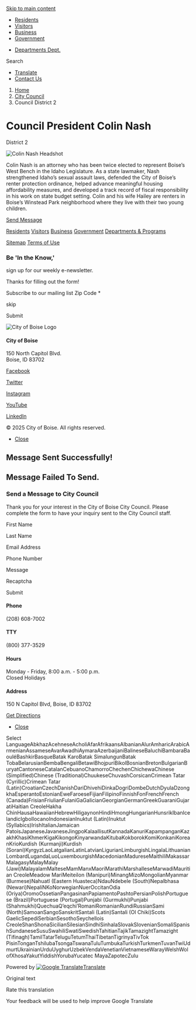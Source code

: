 [Skip to main content](https://www.cityofboise.org/departments/city-council/council-district-2/)

- [Residents](https://www.cityofboise.org/residents)
- [Visitors](https://www.cityofboise.org/visitors)
- [Business](https://www.cityofboise.org/business)
- [Government](https://www.cityofboise.org/government)

<!--THE END-->

- [Departments Dept.](https://www.cityofboise.org/departments-programs)

Search

- [Translate](https://www.cityofboise.org/departments/city-council/council-district-2/)
- [Contact Us](https://www.cityofboise.org/departments/city-council/council-district-2/)

<!--THE END-->

1. [Home](https://www.cityofboise.org)
2. [City Council](https://www.cityofboise.org/departments/city-council)
3. Council District 2

# Council President Colin Nash

District 2

![Colin Nash Headshot](https://www.cityofboise.org/media/17537/colin-nash-headshot.jpg?width=1200&mode=max&upscale=false)

Colin Nash is an attorney who has been twice elected to represent Boise’s West Bench in the Idaho Legislature. As a state lawmaker, Nash strengthened Idaho’s sexual assault laws, defended the City of Boise’s renter protection ordinance, helped advance meaningful housing affordability measures, and developed a track record of fiscal responsibility in his work on state budget setting. Colin and his wife Hailey are renters in Boise’s Winstead Park neighborhood where they live with their two young children.

[Send Message](https://www.cityofboise.org/CityWideContactForm?contactId=38280)

[Residents](https://www.cityofboise.org/residents) [Visitors](https://www.cityofboise.org/visitors) [Business](https://www.cityofboise.org/business) [Government](https://www.cityofboise.org/government) [Departments &amp; Programs](https://www.cityofboise.org/departments-programs)

[Sitemap](https://www.cityofboise.org/SiteDirectory) [Terms of Use](https://www.cityofboise.org/terms-of-use)

### Be 'In the Know,'

sign up for our weekly e-newsletter.

Thanks for filling out the form!

Subscribe to our mailing list Zip Code *

skip

Submit

![City of Boise Logo](https://www.cityofboise.org/assets/img/_layout/logo__city-of-boise-seal.png)

#### City of Boise

150 North Capitol Blvd.  
Boise, ID 83702

[Facebook](https://www.facebook.com/BoiseCity)

[Twitter](https://twitter.com/CityOfBoise)

[Instagram](https://www.instagram.com/city_of_boise)

[YouTube](https://youtube.com/cityofboise)

[LinkedIn](https://www.linkedin.com/company/city-of-boise)

© 2025 City of Boise. All rights reserved.

- [Close](https://www.cityofboise.org/departments/city-council/council-district-2/)

## Message Sent Successfully!

## Message Failed To Send.

### Send a Message to City Council

Thank you for your interest in the City of Boise City Council. Please complete the form to have your inquiry sent to the City Council staff.

First Name

Last Name

Email Address

Phone Number

Message

Recaptcha

Submit

#### Phone

(208) 608-7002

#### TTY

(800) 377-3529

#### Hours

Monday - Friday, 8:00 a.m. - 5:00 p.m.  
Closed Holidays

#### Address

150 N Capitol Blvd, Boise, ID 83702

[Get Directions](https://www.google.com/maps?daddr=150%20N%20Capitol%20Blvd%2C%20Boise%2C%20ID%2083702)

- [Close](https://www.cityofboise.org/departments/city-council/council-district-2/)

Select LanguageAbkhazAcehneseAcholiAfarAfrikaansAlbanianAlurAmharicArabicArmenianAssameseAvarAwadhiAymaraAzerbaijaniBalineseBaluchiBambaraBaouléBashkirBasqueBatak KaroBatak SimalungunBatak TobaBelarusianBembaBengaliBetawiBhojpuriBikolBosnianBretonBulgarianBuryatCantoneseCatalanCebuanoChamorroChechenChichewaChinese (Simplified)Chinese (Traditional)ChuukeseChuvashCorsicanCrimean Tatar (Cyrillic)Crimean Tatar (Latin)CroatianCzechDanishDariDhivehiDinkaDogriDombeDutchDyulaDzongkhaEsperantoEstonianEweFaroeseFijianFilipinoFinnishFonFrenchFrench (Canada)FrisianFriulianFulaniGaGalicianGeorgianGermanGreekGuaraniGujaratiHaitian CreoleHakha ChinHausaHawaiianHebrewHiligaynonHindiHmongHungarianHunsrikIbanIcelandicIgboIlocanoIndonesianInuktut (Latin)Inuktut (Syllabics)IrishItalianJamaican PatoisJapaneseJavaneseJingpoKalaallisutKannadaKanuriKapampanganKazakhKhasiKhmerKigaKikongoKinyarwandaKitubaKokborokKomiKonkaniKoreanKrioKurdish (Kurmanji)Kurdish (Sorani)KyrgyzLaoLatgalianLatinLatvianLigurianLimburgishLingalaLithuanianLombardLugandaLuoLuxembourgishMacedonianMadureseMaithiliMakassarMalagasyMalayMalay (Jawi)MalayalamMalteseMamManxMaoriMarathiMarshalleseMarwadiMauritian CreoleMeadow MariMeiteilon (Manipuri)MinangMizoMongolianMyanmar (Burmese)Nahuatl (Eastern Huasteca)NdauNdebele (South)Nepalbhasa (Newari)NepaliNKoNorwegianNuerOccitanOdia (Oriya)OromoOssetianPangasinanPapiamentoPashtoPersianPolishPortuguese (Brazil)Portuguese (Portugal)Punjabi (Gurmukhi)Punjabi (Shahmukhi)QuechuaQʼeqchiʼRomaniRomanianRundiRussianSami (North)SamoanSangoSanskritSantali (Latin)Santali (Ol Chiki)Scots GaelicSepediSerbianSesothoSeychellois CreoleShanShonaSicilianSilesianSindhiSinhalaSlovakSlovenianSomaliSpanishSundaneseSusuSwahiliSwatiSwedishTahitianTajikTamazightTamazight (Tifinagh)TamilTatarTeluguTetumThaiTibetanTigrinyaTivTok PisinTonganTshilubaTsongaTswanaTuluTumbukaTurkishTurkmenTuvanTwiUdmurtUkrainianUrduUyghurUzbekVendaVenetianVietnameseWarayWelshWolofXhosaYakutYiddishYorubaYucatec MayaZapotecZulu

Powered by [![Google Translate](https://www.gstatic.com/images/branding/googlelogo/1x/googlelogo_color_42x16dp.png)Translate](https://translate.google.com)

Original text

Rate this translation

Your feedback will be used to help improve Google Translate